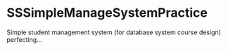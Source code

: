 # SSSimpleManageSystemPractice
Simple  student management system (for database system course design)
</br>
perfecting...
